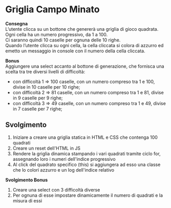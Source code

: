 Griglia Campo Minato
===
**Consegna**  
L’utente clicca su un bottone che genererà una griglia di gioco quadrata.  
Ogni cella ha un numero progressivo, da 1 a 100.  
Ci saranno quindi 10 caselle per ognuna delle 10 righe.  
Quando l’utente clicca su ogni cella, la cella cliccata si colora di azzurro ed emetto un messaggio in console con il numero della cella cliccata.  

**Bonus**  
Aggiungere una select accanto al bottone di generazione, che fornisca una scelta tra tre diversi livelli di difficoltà:  
- con difficoltà 1 => 100 caselle, con un numero compreso tra 1 e 100, divise in 10 caselle per 10 righe;  
- con difficoltà 2 => 81 caselle, con un numero compreso tra 1 e 81, divise in 9 caselle per 9 righe;  
- con difficoltà 3 => 49 caselle, con un numero compreso tra 1 e 49, divise in 7 caselle per 7 righe;  

## Svolgimento
1. Iniziare a creare una griglia statica in HTML e CSS che contenga 100 quadrati
2. Creare un reset dell'HTML in JS 
3. Rendere la griglia dinamica stampando i vari quadrati tramite ciclo for, assegnando loro i numeri dell'indice progressivo
4. Al click del quadrato specifico (this) si aggiungera ad esso una classe che lo colori azzurro e un log dell'indice relativo

**Svolgimento Bonus**  
1. Creare una select con 3 difficoltà diverse
2. Per ognuna di esse impostare dinamicamente il numero di quadrati e la misura di essi
